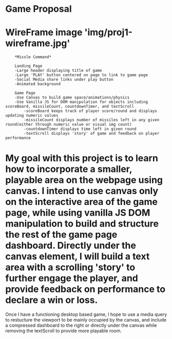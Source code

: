 # Game Proposal
# WireFrame image 'img/proj1-wireframe.jpg'

		*Missle Command*

		Landing Page
		-Large header displaying title of game
		-Large 'PLAY' button centered on page to link to game page
		-Social Media share links under play button
		-Animated background
		
		Game Page
		-Use Canvas to build game space/animations/physics
		-Use Vanilla JS for DOM manipulation for objects including scoreBoard, missileCount, countdownTimer, and textScroll
			-scoreBoard keeps track of player score/round and displays updating numeric values
			-missileCount displays number of missiles left in any given round(either through numeric value or visual img count)
			-countdownTimer displays time left in given round
			-textScroll displays 'story' of game and feedback on player performance


# My goal with this project is to learn how to incorporate a smaller, playable area on the webpage using canvas. I intend to use canvas only on the interactive area of the game page, while using vanilla JS DOM manipulation to build and structure the rest of the game page dashboard. Directly under the canvas element, I will build a text area with a scrolling 'story' to further engage the player, and provide feedback on performance to declare a win or loss. 
Once I have a functioning desktop based game, I hope to use a media query to restucture the viewport to be mainly occupied by the canvas, and include a compressed dashboard to the right or directly under the canvas while removing the textScroll to provide more playable room. 